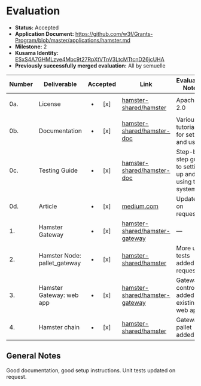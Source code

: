 # Evaluation

- **Status:** Accepted
- **Application Document:** https://github.com/w3f/Grants-Program/blob/master/applications/hamster.md
- **Milestone:** 2
- **Kusama Identity:** [ESxS4A7GHMLzve4Mbc9t27RpXtVTnV3LtcMTtcnD26jcUHA](https://polkascan.io/pre/kusama/account/ESxS4A7GHMLzve4Mbc9t27RpXtVTnV3LtcMTtcnD26jcUHA)
- **Previously successfully merged evaluation:** All by semuelle

| Number | Deliverable                  |        Accepted        | Link                                                                                                                                       | Evaluation Notes                                      |
| ------ | ---------------------------- | :--------------------: | ------------------------------------------------------------------------------------------------------------------------------------------ | ----------------------------------------------------- |
| 0a.    | License                      | <ul><li>[x] </li></ul> | [hamster-shared/hamster](https://github.com/hamster-shared/hamster/blob/9c7a4bda638f6f9f226b7f0a9ba09e355a671998/LICENSE)                  | Apache 2.0                                            |
| 0b.    | Documentation                | <ul><li>[x] </li></ul> | [hamster-shared/hamster-doc](https://github.com/hamster-shared/hamster-doc/tree/1e8c1d886c4e088df370346689c1bbcc87662ae9)                  | Various tutorials for setup and usage                 |
| 0c.    | Testing Guide                | <ul><li>[x] </li></ul> | [hamster-shared/hamster-doc](https://github.com/hamster-shared/hamster-doc/blob/1e8c1d886c4e088df370346689c1bbcc87662ae9/README.md)        | Step-by-step guide to setting up and using the system |
| 0d.    | Article                      | <ul><li>[x] </li></ul> | [medium.com](https://medium.com/@sun1275596256/hanster-application-tutorial-f8f13be9ae4f)                                                  | Updated on request.                                   |
| 1.     | Hamster Gateway              | <ul><li>[x] </li></ul> | [hamster-shared/hamster-gateway](https://github.com/hamster-shared/hamster-gateway/tree/704f6bf27e0e6a6d92006e9efb04e90d5b9ce557)          | —                                                     |
| 2.     | Hamster Node: pallet_gateway | <ul><li>[x] </li></ul> | [hamster-shared/hamster](https://github.com/hamster-shared/hamster/tree/9c7a4bda638f6f9f226b7f0a9ba09e355a671998/pallets/gateway)          | More unit tests added on request.                     |
| 3.     | Hamster Gateway: web app     | <ul><li>[x] </li></ul> | [hamster-shared/hamster-gateway](https://github.com/hamster-shared/hamster-gateway/tree/704f6bf27e0e6a6d92006e9efb04e90d5b9ce557/frontend) | Gateway controls added to existing web app            |
| 4.     | Hamster chain                | <ul><li>[x] </li></ul> | [hamster-shared/hamster](https://github.com/hamster-shared/hamster/tree/9c7a4bda638f6f9f226b7f0a9ba09e355a671998)                          | Gateway pallet added                                  |

## General Notes

Good documentation, good setup instructions. Unit tests updated on request.
